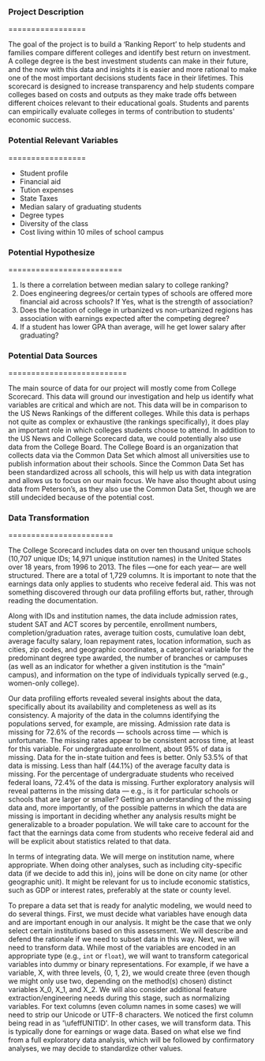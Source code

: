 ### Project Description
=================

The goal of the project is to build a ‘Ranking Report’ to help students and families compare different colleges and identify best return on investment. A college degree is the best investment students can make in their future, and the now with this data and insights it is easier and more rational to make one of the most important decisions students face in their lifetimes. This scorecard is designed to increase transparency and help students compare colleges based on costs and outputs as they make trade offs between different choices relevant to their educational goals. Students and parents can empirically evaluate colleges in terms of contribution to students' economic success.

### Potential Relevant Variables
=================

- Student profile
- Financial aid
- Tution expenses
- State Taxes
- Median salary of graduating students
- Degree types
- Diversity of the class
- Cost living within 10 miles of school campus


### Potential Hypothesize
=========================
1. Is there a correlation between median salary to college ranking?
2. Does engineering degrees/or certain types of schools are  offered more financial aid across schools? If Yes, what is the strength of association?
3. Does the location of college in urbanized vs non-urbanized regions has association with earnings expected after the competing degree?
4. If a student has lower GPA than average, will he get lower salary after graduating?

### Potential Data Sources
==========================

The main source of data for our project will mostly come from College Scorecard. This data will ground our investigation and help us identify what variables are critical and which are not. This data will be in comparison to the US News Rankings of the different colleges. While this data is perhaps not quite as complex or exhaustive (the rankings specifically), it does play an important role in which colleges students choose to attend. In addition to the US News and College Scorecard data, we could potentially also use data from the College Board. The College Board is an organization that collects data via the Common Data Set which almost all universities use to publish information about their schools. Since the Common Data Set has been standardized across all schools, this will help us with data integration and allows us to focus on our main focus. We have also thought about using data from Peterson’s, as they also use the Common Data Set, though we are still undecided because of the potential cost.

### Data Transformation
=======================

The College Scorecard includes data on over ten thousand unique schools (10,707 unique IDs; 14,971 unique institution names) in the United States over 18 years, from 1996 to 2013. The files —one for each year— are well structured. There are a total of 1,729 columns. It is important to note that the earnings data only applies to students who receive federal aid. This was not something discovered through our data profiling efforts but, rather, through reading the documentation.

Along with IDs and institution names, the data include admission rates, student SAT and ACT scores by percentile, enrollment numbers, completion/graduation rates, average tuition costs, cumulative loan debt, average faculty salary, loan repayment rates, location information, such as cities, zip codes, and geographic coordinates, a categorical variable for the predominant degree type awarded, the number of branches or campuses (as well as an indicator for whether a given institution is the “main” campus), and information on the type of individuals typically served (e.g., women-only college).

Our data profiling efforts revealed several insights about the data, specifically about its availability and completeness as well as its consistency. A majority of the data in the columns identifying the populations served, for example, are missing. Admission rate data is missing for 72.6% of the records — schools across time — which is unfortunate. The missing rates appear to be consistent across time, at least for this variable. For undergraduate enrollment, about 95% of data is missing. Data for the in-state tuition and fees is better. Only 53.5% of that data is missing. Less than half (44.1%) of the average faculty data is missing. For the percentage of undergraduate students who received federal loans, 72.4% of the data is missing. Further exploratory analysis will reveal patterns in the missing data — e.g., is it for particular schools or schools that are larger or smaller?
Getting an understanding of the missing data and, more importantly, of the possible patterns in which the data are missing is important in deciding whether any analysis results might be generalizable to a broader population. We will take care to account for the fact that the earnings data come from students who receive federal aid and will be explicit about statistics related to that data.

In terms of integrating data. We will merge on institution name, where appropriate. When doing other analyses, such as including city-specific data (if we decide to add this in), joins will be done on city name (or other geographic unit). It might be relevant for us to include economic statistics, such as GDP or interest rates, preferably at the state or county level.

To prepare a data set that is ready for analytic modeling, we would need to do several things. First, we must decide what variables have enough data and are important enough in our analysis. It might be the case that we only select certain institutions based on this assessment. We will describe and defend the rationale if we need to subset data in this way. Next, we will need to transform data. While most of the variables are encoded in an appropriate type (e.g., `int` or `float`), we will want to transform categorical variables into dummy or binary representations. For example, if we have a variable, X, with three levels, {0, 1, 2}, we would create three (even though we might only use two, depending on the method(s) chosen) distinct variables X_0, X_1, and X_2. We will also consider additional feature extraction/engineering needs during this stage, such as normalizing variables. For text columns (even column names in some cases) we will need to strip our Unicode or UTF-8 characters. We noticed the first column being read in as '\ufeffUNITID'. In other cases, we will transform data. This is typically done for earnings or wage data. Based on what else we find from a full exploratory data analysis, which will be followed by confirmatory analyses, we may decide to standardize other values.
